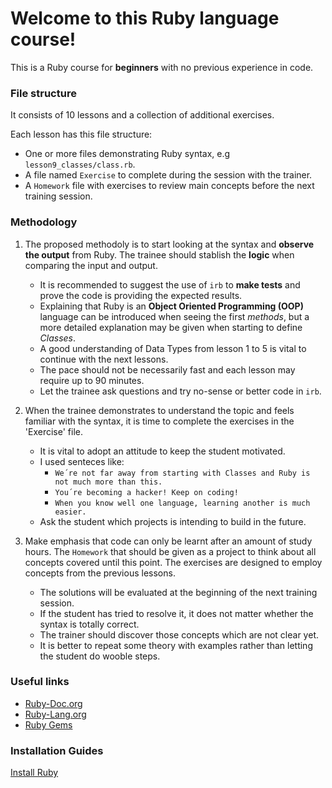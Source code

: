 # Welcome to this Ruby language course! 

This is a Ruby course for **beginners** with no previous experience in code. 

### **File structure**

It consists of 10 lessons and a collection of additional exercises. 

Each lesson has this file structure:

  - One or more files demonstrating Ruby syntax, e.g `lesson9_classes/class.rb`.
  - A file named `Exercise` to complete during the session with the trainer.
  - A `Homework` file with exercises to review main concepts before the next training session.

### **Methodology**

1. The proposed methodoly is to start looking at the syntax and **observe the output** from Ruby. 
The trainee should stablish the **logic** when comparing the input and output. 

     - It is recommended to suggest the use of `irb` to **make tests** and prove the code is providing the expected results.
     - Explaining that Ruby is an **Object Oriented Programming (OOP)** language can be introduced when seeing the first *methods*, but a more detailed explanation may be given when starting to define *Classes*. 
     - A good understanding of Data Types from lesson 1 to 5 is vital to continue with the next lessons. 
     - The pace should not be necessarily fast and each lesson may require up to 90 minutes. 
     - Let the trainee ask questions and try no-sense or better code in `irb`.  
  
2. When the trainee demonstrates to understand the topic and feels familiar with the syntax, it is time to complete the exercises in the 'Exercise' file. 

    - It is vital to adopt an attitude to keep the student motivated. 
    - I used senteces like: 
      - `We´re not far away from starting with Classes and Ruby is not much more than this.`
      - `You´re becoming a hacker! Keep on coding!`
      - `When you know well one language, learning another is much easier.`
    - Ask the student which projects is intending to build in the future. 

3. Make emphasis that code can only be learnt after an amount of study hours. The `Homework` that should be given as a project to think about all concepts covered until this point. The exercises are designed to employ concepts from the previous lessons. 
    
    - The solutions will be evaluated at the beginning of the next training session. 
    - If the student has tried to resolve it, it does not matter whether the syntax is totally correct. 
    - The trainer should discover those concepts which are not clear yet. 
    - It is better to repeat some theory with examples rather than letting the student do wooble steps.

### **Useful links**

- [Ruby-Doc.org](https://ruby-doc.org/)
- [Ruby-Lang.org](https://www.ruby-lang.org/)
- [Ruby Gems](https://rubygems.org/)

### **Installation Guides**

[Install Ruby](https://www.ruby-lang.org/en/documentation/installation/)
